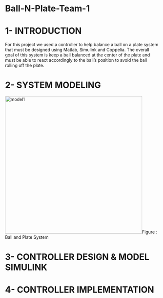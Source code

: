# Ball-N-Plate-Team-1

# 1- INTRODUCTION

  For this project we used a controller to help balance a ball on a plate system that must be designed using Matlab, Simulink and Coppelia. The overall goal of this system is keep   a ball balanced at the center of the plate and must be able to react accordingly to the ball’s position to avoid the ball rolling off the plate. 

# 2- SYSTEM MODELING

<img width="449" alt="model1" src="https://user-images.githubusercontent.com/76410573/102726385-39315880-42d3-11eb-90c7-e39596caa4be.png">Figure : Ball and Plate System


# 3- CONTROLLER DESIGN & MODEL SIMULINK

# 4- CONTROLLER IMPLEMENTATION

